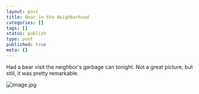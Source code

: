 ```yaml
---
layout: post
title: Bear in the Neighborhood
categories: []
tags: []
status: publish
type: post
published: true
meta: {}
---
```


Had a bear visit the neighbor's garbage can tonight. Not a great picture, but still, it was pretty remarkable.










































 

  
  
    
![image.jpg](/squarespace_images/content_v1_4fffa949e4b0b4590d67b4e7_1413008947690-6WY7N33GRL6V1Q0IMG9B_image.jpg_)
